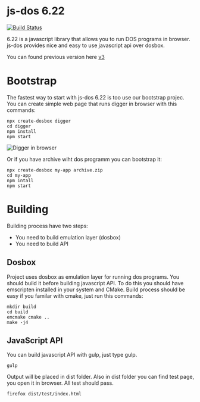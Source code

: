 js-dos 6.22
===========

[![Build Status](https://travis-ci.org/caiiiycuk/js-dos.svg?branch=6.22)](https://travis-ci.org/caiiiycuk/js-dos)

6.22 is a javascript library that allows you to run DOS programs in browser. js-dos provides nice and easy to use javascript api over dosbox.

You can found previous version here [v3](https://github.com/caiiiycuk/js-dos/tree/v3)

Bootstrap
=========

The fastest way to start with js-dos 6.22 is too use our bootstrap projec. You can create simple web page that runs
digger in browser with this commands:
```
npx create-dosbox digger
cd digger
npm install
npm start
```

![Digger in browser](https://github.com/caiiiycuk/create-dosbox/raw/master/digger.gif)

Or if you have archive wiht dos programm you can bootstrap it:
```
npx create-dosbox my-app archive.zip
cd my-app
npm intall
npm start
```

Building
========

Building process have two steps:
* You need to build emulation layer (dosbox)
* You need to build API

Dosbox
------
Project uses dosbox as emulation layer for running dos programs. You should build it before building javascript API. To do this you should have emscripten installed in your system and CMake. Build process should be easy if you familar with cmake, just run this commands:
```
mkdir build
cd build
emcmake cmake ..
make -j4
```

JavaScript API
--------------

You can build javascript API with gulp, just type gulp.
```
gulp
```

Output will be placed in dist folder. Also in dist folder you can find test page, you open it in browser. All test should pass.
```
firefox dist/test/index.html
```
